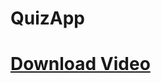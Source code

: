 # QuizApp

<h1><a href="https://raw.githubusercontent.com/vishalkalola1/ExamRestAngular/master/Vishal%20Kalola%20java%20Project%20-%20720.mov?token=AGJO4PPMBRMEWXNJZEIMROC6TGRRQ"> Download Video </a></h1>
